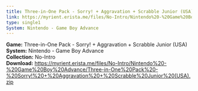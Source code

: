 ```yaml
---
title: Three-in-One Pack - Sorry! + Aggravation + Scrabble Junior (USA)
link: https://myrient.erista.me/files/No-Intro/Nintendo%20-%20Game%20Boy%20Advance/Three-in-One%20Pack%20-%20Sorry!%20+%20Aggravation%20+%20Scrabble%20Junior%20(USA).zip
type: single1
System: Nintendo - Game Boy Advance
---
```

<b>Game:</b> Three-in-One Pack - Sorry! + Aggravation + Scrabble Junior (USA)<br>
<b>System:</b> Nintendo - Game Boy Advance<br>
<b>Collection:</b> No-Intro<br>
<b>Download:</b> https://myrient.erista.me/files/No-Intro/Nintendo%20-%20Game%20Boy%20Advance/Three-in-One%20Pack%20-%20Sorry!%20+%20Aggravation%20+%20Scrabble%20Junior%20(USA).zip